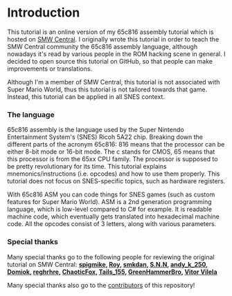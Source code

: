 # Introduction

This tutorial is an online version of my 65c816 assembly tutorial which is hosted on [SMW Central](https://www.smwcentral.net/). I originally wrote this tutorial in order to teach the SMW Central community the 65c816 assembly language, although nowadays it's read by various people in the ROM hacking scene in general. I decided to open source this tutorial on GitHub, so that people can make improvements or translations.

Although I'm a member of SMW Central, this tutorial is not associated with Super Mario World, thus this tutorial is not tailored towards that game. Instead, this tutorial can be applied in all SNES context.

### The language

65c816 assembly is the language used by the Super Nintendo Entertainment System's \(SNES\) Ricoh 5A22 chip. Breaking down the different parts of the acronym 65c816: 816 means that the processor can be either 8-bit mode or 16-bit mode. The c stands for CMOS, 65 means that this processor is from the 65xx CPU family. The processor is supposed to be pretty revolutionary for its time. This tutorial explains mnemonics/instructions \(i.e. opcodes\) and how to use them properly. This tutorial does not focus on SNES-specific topics, such as hardware registers.

With 65c816 ASM you can code things for SNES games \(such as custom features for Super Mario World\). ASM is a 2nd generation programming language, which is low-level compared to C\# for example. It is readable machine code, which eventually gets translated into hexadecimal machine code. All the opcodes consist of 3 letters, along with various parameters.

### Special thanks

Many special thanks go to the following people for reviewing the original tutorial on SMW Central: **[spigmike](https://www.smwcentral.net/?p=profile&id=132), [Roy](https://www.smwcentral.net/?p=profile&id=845), [smkdan](https://www.smwcentral.net/?p=profile&id=411), [S.N.N](https://www.smwcentral.net/?p=profile&id=23), [andy\_k\_250](https://www.smwcentral.net/?p=profile&id=67), [Domiok](https://www.smwcentral.net/?p=profile&id=7211), [reghrhre](https://www.smwcentral.net/?p=profile&id=4176), [ChaoticFox](https://www.smwcentral.net/?p=profile&id=3462), [Tails\_155](https://www.smwcentral.net/?p=profile&id=6151), [GreenHammerBro](https://www.smwcentral.net/?p=profile&id=18802), [Vitor Vilela](https://www.smwcentral.net/?p=profile&id=8251)**

Many special thanks also go to the [contributors](https://github.com/Ersanio/snes-assembly-book/graphs/contributors) of this repository!